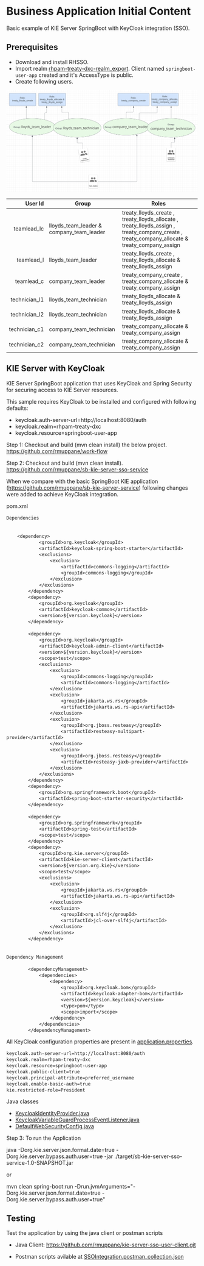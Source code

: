 Business Application Initial Content
====================================

Basic example of KIE Server SpringBoot with KeyCloak integration (SSO).

Prerequisites
--------------

 - Download and install RHSSO.
 - Import realm [rhpam-treaty-dxc-realm_export](realm/rhpam-treaty-dxc-realm_export.json). Client named `springboot-user-app` created and it's AccessType is public.
 - Create following users.
 
 ![UsersCreation](images/UsersCreation.png)<br />
 
| User Id           | Group		          	                    | Roles
| ----------------: | ----------------------------------------- | -----------------------------------------------------------------------------------------------------------------------------------------------
| teamlead_lc  		| lloyds_team_leader & company_team_leader  | treaty_lloyds_create , treaty_lloyds_allocate , treaty_lloyds_assign , treaty_company_create , treaty_company_allocate & treaty_company_assign
| teamlead_l        | lloyds_team_leader                        | treaty_lloyds_create , treaty_lloyds_allocate & treaty_lloyds_assign
| teamlead_c        | company_team_leader                       | treaty_company_create , treaty_company_allocate & treaty_company_assign
| technician_l1     | lloyds_team_technician                    | treaty_lloyds_allocate & treaty_lloyds_assign
| technician_l2     | lloyds_team_technician                    | treaty_lloyds_allocate & treaty_lloyds_assign
| technician_c1     | company_team_technician                   | treaty_company_allocate & treaty_company_assign
| technician_c2     | company_team_technician                   | treaty_company_allocate & treaty_company_assign
 
 
 

KIE Server with KeyCloak
------------------------

KIE Server SpringBoot  application that uses KeyCloak and Spring Security for securing access to KIE Server resources.

This sample requires KeyCloak to be installed and configured with following defaults:
- keycloak.auth-server-url=http://localhost:8080/auth
- keycloak.realm=rhpam-treaty-dxc
- keycloak.resource=springboot-user-app



Step 1: Checkout and build (mvn clean install) the below project.
https://github.com/rmuppane/work-flow

Step 2: Checkout and build (mvn clean install).
https://github.com/rmuppane/sb-kie-server-sso-service

When we compare with the basic SpringBoot KIE application (https://github.com/rmuppane/sb-kie-server-service) following changes were added to achieve KeyCloak integration.


pom.xml


	Dependencies

	
		<dependency>
				<groupId>org.keycloak</groupId>
				<artifactId>keycloak-spring-boot-starter</artifactId>
				<exclusions>
					<exclusion>
						<artifactId>commons-logging</artifactId>
						<groupId>commons-logging</groupId>
					</exclusion>
				</exclusions>
			</dependency>
			<dependency>
				<groupId>org.keycloak</groupId>
				<artifactId>keycloak-common</artifactId>
				<version>${version.keycloak}</version>
			</dependency>
	
			<dependency>
				<groupId>org.keycloak</groupId>
				<artifactId>keycloak-admin-client</artifactId>
				<version>${version.keycloak}</version>
				<scope>test</scope>
				<exclusions>
					<exclusion>
						<groupId>commons-logging</groupId>
						<artifactId>commons-logging</artifactId>
					</exclusion>
					<exclusion>
						<groupId>jakarta.ws.rs</groupId>
						<artifactId>jakarta.ws.rs-api</artifactId>
					</exclusion>
					<exclusion>
						<groupId>org.jboss.resteasy</groupId>
						<artifactId>resteasy-multipart-provider</artifactId>
					</exclusion>
					<exclusion>
						<groupId>org.jboss.resteasy</groupId>
						<artifactId>resteasy-jaxb-provider</artifactId>
					</exclusion>
				</exclusions>
			</dependency>
			<dependency>
				<groupId>org.springframework.boot</groupId>
				<artifactId>spring-boot-starter-security</artifactId>
			</dependency>
	
			<dependency>
				<groupId>org.springframework</groupId>
				<artifactId>spring-test</artifactId>
				<scope>test</scope>
			</dependency>
			<dependency>
				<groupId>org.kie.server</groupId>
				<artifactId>kie-server-client</artifactId>
				<version>${version.org.kie}</version>
				<scope>test</scope>
				<exclusions>
					<exclusion>
						<groupId>jakarta.ws.rs</groupId>
						<artifactId>jakarta.ws.rs-api</artifactId>
					</exclusion>
					<exclusion>
						<groupId>org.slf4j</groupId>
						<artifactId>jcl-over-slf4j</artifactId>
					</exclusion>
				</exclusions>
			</dependency>
	
	
	Dependency Management

			<dependencyManagement>
				<dependencies>
					<dependency>
						<groupId>org.keycloak.bom</groupId>
						<artifactId>keycloak-adapter-bom</artifactId>
						<version>${version.keycloak}</version>
						<type>pom</type>
						<scope>import</scope>
					</dependency>
				</dependencies>
			</dependencyManagement>
	
	


All KeyCloak configuration properties are present in [application.properties](src/main/resources/application.properties).
	
	
	keycloak.auth-server-url=http://localhost:8080/auth
	keycloak.realm=rhpam-treaty-dxc
	keycloak.resource=springboot-user-app
	keycloak.public-client=true
	keycloak.principal-attribute=preferred_username
	keycloak.enable-basic-auth=true
	kie.restricted-role=President
	


Java classes


- [KeycloakIdentityProvider.java](src/main/java/com/rh/service/KeycloakIdentityProvider.java)
- [KeycloakVariableGuardProcessEventListener.java](src/main/java/com/rh/service/KeycloakVariableGuardProcessEventListener.java)
- [DefaultWebSecurityConfig.java](src/main/java/com/rh/service/DefaultWebSecurityConfig.java)


Step 3: To run the Application

java -Dorg.kie.server.json.format.date=true -Dorg.kie.server.bypass.auth.user=true -jar ./target/sb-kie-server-sso-service-1.0-SNAPSHOT.jar

or

mvn clean spring-boot:run -Drun.jvmArguments="-Dorg.kie.server.json.format.date=true -Dorg.kie.server.bypass.auth.user=true"


Testing
-------

Test the application by using the java client or postman scripts 

- Java Client:  https://github.com/rmuppane/kie-server-sso-user-client.git

- Postman scripts avilable at [SSOIntegration.postman_collection.json](src/postmanscripts/SSOIntegration.postman_collection.json)
